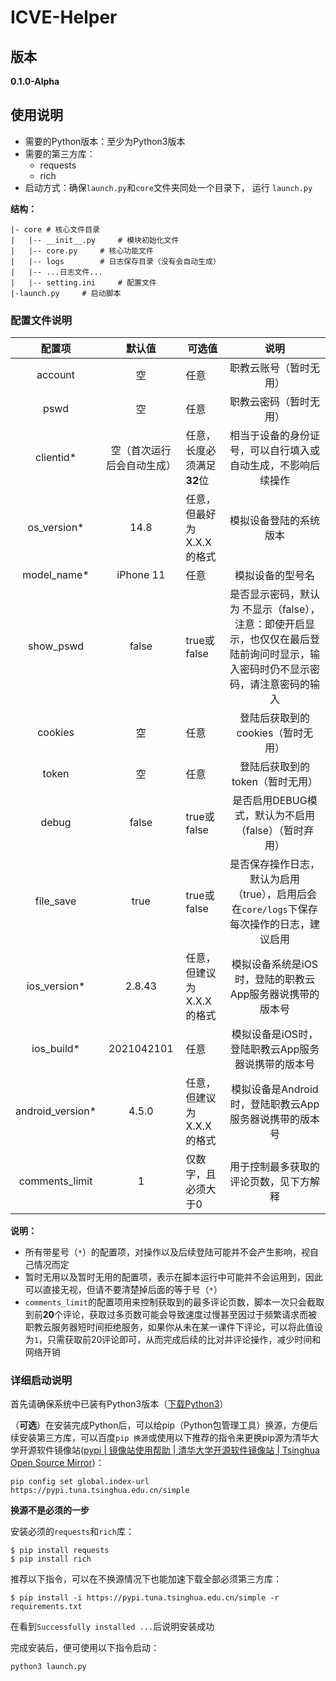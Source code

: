 # ICVE-Helper

## 版本

**0.1.0-Alpha**

## 使用说明

- 需要的Python版本：至少为Python3版本
- 需要的第三方库：
  - requests
  - rich
- 启动方式：确保`launch.py`和`core`文件夹同处一个目录下， 运行 `launch.py`

**结构：**

```
|- core	# 核心文件目录
|	|-- __init__.py		# 模块初始化文件
|	|-- core.py		# 核心功能文件
|	|-- logs		# 日志保存目录（没有会自动生成）
|	|-- ...日志文件...
|	|-- setting.ini 	# 配置文件
|-launch.py		# 启动脚本
```



### 配置文件说明

|      配置项      |           默认值           | 可选值                     |                             说明                             |
| :--------------: | :------------------------: | -------------------------- | :----------------------------------------------------------: |
|     account      |             空             | 任意                       |                    职教云账号（暂时无用）                    |
|       pswd       |             空             | 任意                       |                    职教云密码（暂时无用）                    |
|    clientid*     | 空（首次运行后会自动生成） | 任意，长度必须满足**32**位 | 相当于设备的身份证号，可以自行填入或自动生成，不影响后续操作 |
|   os_version*    |            14.8            | 任意，但最好为X.X.X的格式  |                    模拟设备登陆的系统版本                    |
|   model_name*    |         iPhone 11          | 任意                       |                       模拟设备的型号名                       |
|    show_pswd     |           false            | true或false                | 是否显示密码，默认为 不显示（false），注意：即使开启显示，也仅仅在最后登陆前询问时显示，输入密码时仍不显示密码，请注意密码的输入 |
|     cookies      |             空             | 任意                       |              登陆后获取到的cookies（暂时无用）               |
|      token       |             空             | 任意                       |               登陆后获取到的token（暂时无用）                |
|      debug       |           false            | true或false                |     是否启用DEBUG模式，默认为不启用（false）（暂时弃用）     |
|    file_save     |            true            | true或false                | 是否保存操作日志，默认为启用（true），启用后会在`core/logs`下保存每次操作的日志，建议启用 |
|   ios_version*   |           2.8.43           | 任意，但建议为X.X.X的格式  |   模拟设备系统是iOS时，登陆的职教云App服务器说携带的版本号   |
|    ios_build*    |         2021042101         | 任意                       |      模拟设备是iOS时，登陆职教云App服务器说携带的版本号      |
| android_version* |           4.5.0            | 任意，但建议为X.X.X的格式  |    模拟设备是Android时，登陆职教云App服务器说携带的版本号    |
|  comments_limit  |             1              | 仅数字，且必须大于0        |            用于控制最多获取的评论页数，见下方解释            |

**说明：**

- 所有带星号（`*`）的配置项，对操作以及后续登陆可能并不会产生影响，视自己情况而定
- 暂时无用以及暂时无用的配置项，表示在脚本运行中可能并不会运用到，因此可以直接无视，但请不要清楚掉后面的等于号（`*`）
- `comments_limit`的配置项用来控制获取到的最多评论页数，脚本一次只会截取到前**20**个评论，获取过多页数可能会导致速度过慢甚至因过于频繁请求而被职教云服务器短时间拒绝服务，如果你从未在某一课件下评论，可以将此值设为`1`，只需获取前20评论即可，从而完成后续的比对并评论操作，减少时间和网络开销



### 详细启动说明

首先请确保系统中已装有Python3版本（[下载Python3](https://www.python.org/downloads/)）

（**可选**）在安装完成Python后，可以给pip（Python包管理工具）换源，方便后续安装第三方库，可以百度`pip 换源`或使用以下推荐的指令来更换pip源为清华大学开源软件镜像站([pypi | 镜像站使用帮助 | 清华大学开源软件镜像站 | Tsinghua Open Source Mirror](https://mirrors.tuna.tsinghua.edu.cn/help/pypi/))：

```shell
pip config set global.index-url https://pypi.tuna.tsinghua.edu.cn/simple
```

**换源不是必须的一步**

安装必须的`requests`和`rich`库：

```shell
$ pip install requests
$ pip install rich
```

推荐以下指令，可以在不换源情况下也能加速下载全部必须第三方库：

```shell
$ pip install -i https://pypi.tuna.tsinghua.edu.cn/simple -r requirements.txt
```

在看到`Successfully installed ...`后说明安装成功

完成安装后，便可使用以下指令启动：

```shell
python3 launch.py
```



